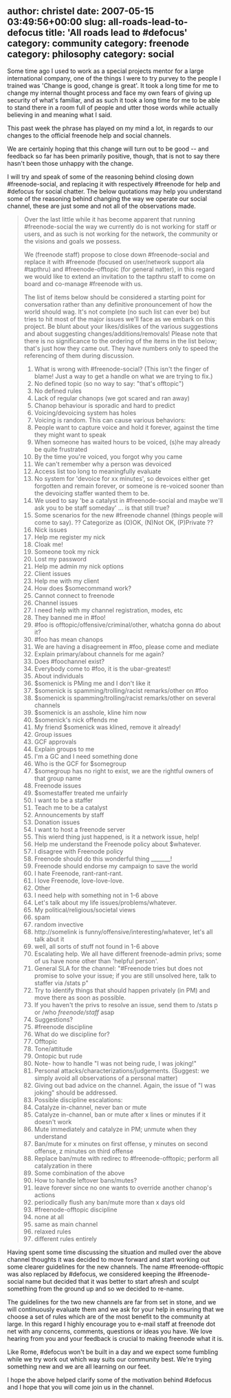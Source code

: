 author: christel
date: 2007-05-15 03:49:56+00:00
slug: all-roads-lead-to-defocus
title: 'All roads lead to #defocus'
category: community
category: freenode
category: philosophy
category: social
---
Some time ago I used to work as a special projects mentor for a large international company, one of the things I were to try purvey to the people I trained was 'Change is good, change is great'. It took a long time for me to change my internal thought process and face my own fears of giving up security of what's familiar, and as such it took a long time for me to be able to stand there in a room full of people and utter those words while actually believing in and meaning what I said.

This past week the phrase has played on my mind a lot, in regards to our changes to the official freenode help and social channels.

We are certainly hoping that this change will turn out to be good -- and feedback so far has been primarily positive, though, that is not to say there hasn't been those unhappy with the change.

I will try and speak of some of the reasoning behind closing down #freenode-social, and replacing it with respectively #freenode for help and #defocus for social chatter.  The below quotations may help you understand some of the reasoning behind changing the way we operate our social channel, these are just some and not all of the observations made.


<blockquote>Over the last little while it has become apparent that running #freenode-social the way we currently do is not working for staff or users, and as such is not working for the network, the community or the visions and goals we possess.

We (freenode staff) propose to close down #freenode-social and replace it with #freenode (focused on user/network support ala #tapthru) and #freenode-offtopic (for general natter), in this regard we would like to extend an invitation to the tapthru staff to come on board and co-manage #freenode with us.

The list of items below should be considered a starting point for conversation rather than any definitive pronouncement of how the world should wag. It's not complete (no such list can ever be) but tries to hit most of the major issues we'll face as we embark on this project. Be blunt about your likes/dislikes of the various suggestions and about suggesting changes/additions/removals! Please note that there is no significance to the ordering of the items in the list below; that's just how they came out. They have numbers only to speed the referencing of them during discussion.

1. What is wrong with #freenode-social? (This isn't the finger of blame! Just a way to get a handle on what we are trying to fix.)
1. No defined topic (so no way to say: "that's offtopic")
2. No defined rules
3. Lack of regular chanops (we got scared and ran away)
4. Chanop behaviour is sporadic and hard to predict
5. Voicing/devoicing system has holes
1. Voicing is random. This can cause various behaviors:
1. People want to capture voice and hold it forever, against the time they might want to speak
2. When someone has waited hours to be voiced, (s)he may already be quite frustrated
3. By the time you're voiced, you forgot why you came
2. We can't remember why a person was devoiced
3. Access list too long to meaningfully evaluate
4. No system for 'devoice for xx minutes', so devoices either get forgotten and remain forever, or someone is re-voiced sooner than the devoicing staffer wanted them to be.
6. We used to say 'be a catalyst in #freenode-social and maybe we'll ask you to be staff someday' ... is that still true?
2. Some scenarios for the new #freenode channel (things people will come to say). ?? Categorize as (O)OK, (N)Not OK, (P)Private ??
1. Nick issues
1. Help me register my nick
2. Cloak me!
3. Someone took my nick
4. Lost my password
5. Help me admin my nick options
2. Client issues
1. Help me with my client
2. How does $somecommand work?
3. Cannot connect to freenode
3. Channel issues
1. I need help with my channel registration, modes, etc
2. They banned me in #foo!
3. #foo is offtopic/offensive/criminal/other, whatcha gonna do about it?
4. #foo has mean chanops
5. We are having a disagreement in #foo, please come and mediate
6. Explain primary/about channels for me again?
7. Does #foochannel exist?
8. Everybody come to #foo, it is the ubar-greatest!
4. About individuals
1. $somenick is PMing me and I don't like it
2. $somenick is spamming/trolling/racist remarks/other on #foo
3. $somenick is spamming/trolling/racist remarks/other on several channels
4. $somenick is an asshole, kline him now
5. $somenick's nick offends me
6. My friend $somenick was klined, remove it already!
5. Group issues
1. GCF approvals
2. Explain groups to me
3. I'm a GC and I need something done
4. Who is the GCF for $somegroup
5. $somegroup has no right to exist, we are the rightful owners of that group name
6. Freenode issues
1. $somestaffer treated me unfairly
2. I want to be a staffer
3. Teach me to be a catalyst
4. Announcements by staff
5. Donation issues
6. I want to host a freenode server
7. This wierd thing just happened, is it a network issue, help!
8. Help me understand the Freenode policy about $whatever.
9. I disagree with Freenode policy
10. Freenode should do this wonderful thing _______!
11. Freenode should endorse my campaign to save the world
12. I hate Freenode, rant-rant-rant.
13. I love Freenode, love-love-love.
7. Other
1. I need help with something not in 1-6 above
2. Let's talk about my life issues/problems/whatever.
3. My political/religious/societal views
4. spam
5. random invective
6. http://somelink is funny/offensive/interesting/whatever, let's all talk abut it
7. well, all sorts of stuff not found in 1-6 above
3. Escalating help. We all have different freenode-admin privs; some of us have none other than 'helpful person'.
1. General SLA for the channel: "#Freenode tries but does not promise to solve your issue; if you are still unsolved here, talk to staffer via /stats p"
2. Try to identify things that should happen privately (in PM) and move there as soon as possible.
3. If you haven't the privs to resolve an issue, send them to /stats p or /who *freenode/staff* asap
4. Suggestions?
4. #freenode discipline
1. What do we discipline for?
1. Offtopic
2. Tone/attitude
1. Ontopic but rude
2. Note- how to handle "I was not being rude, I was joking!"
3. Personal attacks/characterizations/judgements. (Suggest: we simply avoid all observations of a personal matter)
4. Giving out bad advice on the channel. Again, the issue of "I was joking" should be addressed.
2. Possible discipline escalations:
1. Catalyze in-channel, never ban or mute
2. Catalyze in-channel, ban or mute after x lines or minutes if it doesn't work
3. Mute immediately and catalyze in PM; unmute when they understand
4. Ban/mute for x minutes on first offense, y minutes on second offense, z minutes on third offense
5. Replace ban/mute with redirec to #freenode-offtopic; perform all catalyzation in there
6. Some combination of the above
3. How to handle leftover bans/mutes?
1. leave forever since no one wants to override another chanop's actions
2. periodically flush any ban/mute more than x days old
5. #freenode-offtopic discipline
1. none at all
2. same as main channel
3. relaxed rules
4. different rules entirely</blockquote>


Having spent some time discussing the situation and mulled over the above channel thoughts it was decided to move forward and start working out some clearer guidelines for the new channels. The name #freenode-offtopic was also replaced by #defocus, we considered keeping the #freenode-social name but decided that it was better to start afresh and sculpt something from the ground up and so we decided to re-name.

The guidelines for the two new channels are far from set in stone, and we will continuously evaluate them and we ask for your help in ensuring that we choose a set of rules which are of the most benefit to the community at large. In this regard I highly encourage you to e-mail staff at freenode dot net with any concerns, comments, questions or ideas you have. We love hearing from you and your feedback is crucial to making freenode what it is.

Like Rome, #defocus won't be built in a day and we expect some fumbling while we try work out which way suits our community best. We're trying something new and we are all learning on our feet.

I hope the above helped clarify some of the motivation behind #defocus and I hope that you will come join us in the channel.
